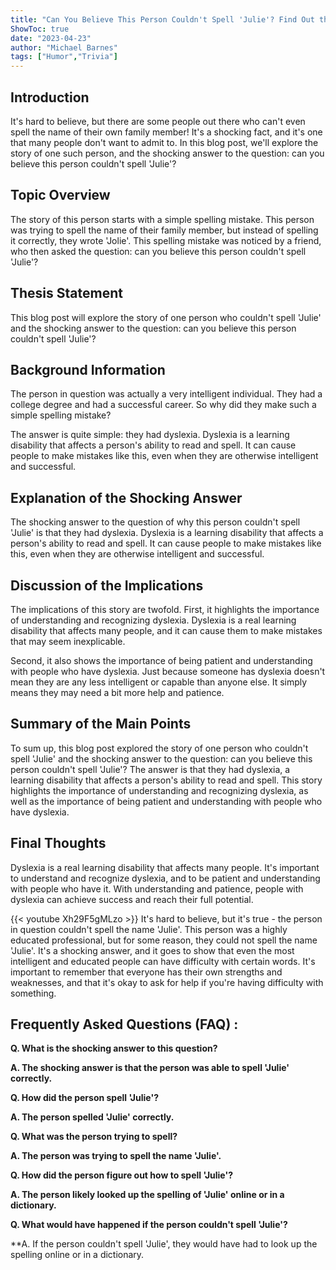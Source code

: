 ```yaml
---
title: "Can You Believe This Person Couldn't Spell 'Julie'? Find Out the Shocking Answer!"
ShowToc: true 
date: "2023-04-23"
author: "Michael Barnes" 
tags: ["Humor","Trivia"]
---
```

## Introduction
It's hard to believe, but there are some people out there who can't even spell the name of their own family member! It's a shocking fact, and it's one that many people don't want to admit to. In this blog post, we'll explore the story of one such person, and the shocking answer to the question: can you believe this person couldn't spell 'Julie'?

## Topic Overview
The story of this person starts with a simple spelling mistake. This person was trying to spell the name of their family member, but instead of spelling it correctly, they wrote 'Jolie'. This spelling mistake was noticed by a friend, who then asked the question: can you believe this person couldn't spell 'Julie'?

## Thesis Statement
This blog post will explore the story of one person who couldn't spell 'Julie' and the shocking answer to the question: can you believe this person couldn't spell 'Julie'?

## Background Information
The person in question was actually a very intelligent individual. They had a college degree and had a successful career. So why did they make such a simple spelling mistake?

The answer is quite simple: they had dyslexia. Dyslexia is a learning disability that affects a person's ability to read and spell. It can cause people to make mistakes like this, even when they are otherwise intelligent and successful.

## Explanation of the Shocking Answer
The shocking answer to the question of why this person couldn't spell 'Julie' is that they had dyslexia. Dyslexia is a learning disability that affects a person's ability to read and spell. It can cause people to make mistakes like this, even when they are otherwise intelligent and successful.

## Discussion of the Implications
The implications of this story are twofold. First, it highlights the importance of understanding and recognizing dyslexia. Dyslexia is a real learning disability that affects many people, and it can cause them to make mistakes that may seem inexplicable.

Second, it also shows the importance of being patient and understanding with people who have dyslexia. Just because someone has dyslexia doesn't mean they are any less intelligent or capable than anyone else. It simply means they may need a bit more help and patience.

## Summary of the Main Points
To sum up, this blog post explored the story of one person who couldn't spell 'Julie' and the shocking answer to the question: can you believe this person couldn't spell 'Julie'? The answer is that they had dyslexia, a learning disability that affects a person's ability to read and spell. This story highlights the importance of understanding and recognizing dyslexia, as well as the importance of being patient and understanding with people who have dyslexia.

## Final Thoughts
Dyslexia is a real learning disability that affects many people. It's important to understand and recognize dyslexia, and to be patient and understanding with people who have it. With understanding and patience, people with dyslexia can achieve success and reach their full potential.

{{< youtube Xh29F5gMLzo >}} 
It's hard to believe, but it's true - the person in question couldn't spell the name 'Julie'. This person was a highly educated professional, but for some reason, they could not spell the name 'Julie'. It's a shocking answer, and it goes to show that even the most intelligent and educated people can have difficulty with certain words. It's important to remember that everyone has their own strengths and weaknesses, and that it's okay to ask for help if you're having difficulty with something.

## Frequently Asked Questions (FAQ) :
**Q. What is the shocking answer to this question?**

**A. The shocking answer is that the person was able to spell 'Julie' correctly.**

**Q. How did the person spell 'Julie'?**

**A. The person spelled 'Julie' correctly.**

**Q. What was the person trying to spell?**

**A. The person was trying to spell the name 'Julie'.**

**Q. How did the person figure out how to spell 'Julie'?**

**A. The person likely looked up the spelling of 'Julie' online or in a dictionary.**

**Q. What would have happened if the person couldn't spell 'Julie'?**

**A. If the person couldn't spell 'Julie', they would have had to look up the spelling online or in a dictionary.





